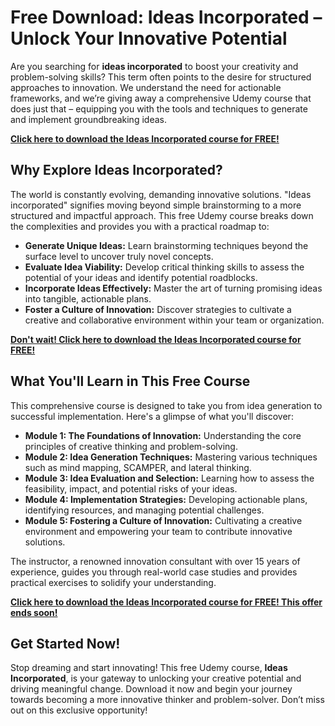 # Free Download: Ideas Incorporated – Unlock Your Innovative Potential

Are you searching for **ideas incorporated** to boost your creativity and problem-solving skills? This term often points to the desire for structured approaches to innovation. We understand the need for actionable frameworks, and we’re giving away a comprehensive Udemy course that does just that – equipping you with the tools and techniques to generate and implement groundbreaking ideas.

[**Click here to download the Ideas Incorporated course for FREE!**](https://udemywork.com/ideas-incorporated)

## Why Explore Ideas Incorporated?

The world is constantly evolving, demanding innovative solutions. "Ideas incorporated" signifies moving beyond simple brainstorming to a more structured and impactful approach. This free Udemy course breaks down the complexities and provides you with a practical roadmap to:

*   **Generate Unique Ideas:** Learn brainstorming techniques beyond the surface level to uncover truly novel concepts.
*   **Evaluate Idea Viability:** Develop critical thinking skills to assess the potential of your ideas and identify potential roadblocks.
*   **Incorporate Ideas Effectively:** Master the art of turning promising ideas into tangible, actionable plans.
*   **Foster a Culture of Innovation:** Discover strategies to cultivate a creative and collaborative environment within your team or organization.

[**Don't wait! Click here to download the Ideas Incorporated course for FREE!**](https://udemywork.com/ideas-incorporated)

## What You'll Learn in This Free Course

This comprehensive course is designed to take you from idea generation to successful implementation. Here's a glimpse of what you'll discover:

*   **Module 1: The Foundations of Innovation:** Understanding the core principles of creative thinking and problem-solving.
*   **Module 2: Idea Generation Techniques:** Mastering various techniques such as mind mapping, SCAMPER, and lateral thinking.
*   **Module 3: Idea Evaluation and Selection:** Learning how to assess the feasibility, impact, and potential risks of your ideas.
*   **Module 4: Implementation Strategies:** Developing actionable plans, identifying resources, and managing potential challenges.
*   **Module 5: Fostering a Culture of Innovation:** Cultivating a creative environment and empowering your team to contribute innovative solutions.

The instructor, a renowned innovation consultant with over 15 years of experience, guides you through real-world case studies and provides practical exercises to solidify your understanding.

[**Click here to download the Ideas Incorporated course for FREE! This offer ends soon!**](https://udemywork.com/ideas-incorporated)

## Get Started Now!

Stop dreaming and start innovating! This free Udemy course, **Ideas Incorporated**, is your gateway to unlocking your creative potential and driving meaningful change. Download it now and begin your journey towards becoming a more innovative thinker and problem-solver. Don’t miss out on this exclusive opportunity!
